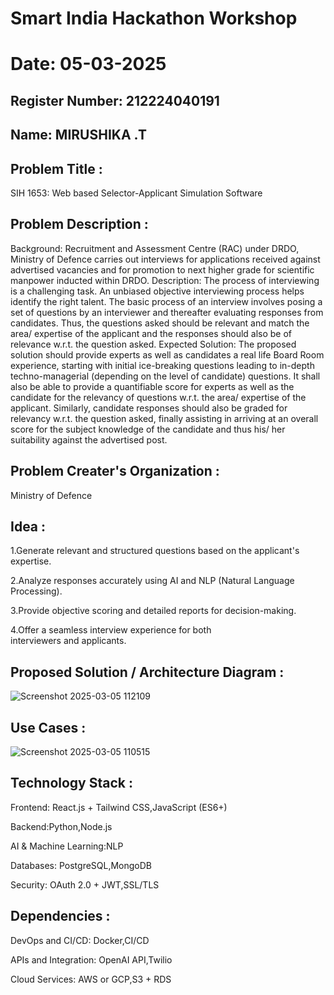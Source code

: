 # Smart India Hackathon Workshop
# Date: 05-03-2025
## Register Number: 212224040191
## Name: MIRUSHIKA .T
## Problem Title :
SIH 1653: Web based Selector-Applicant Simulation Software
## Problem Description :
Background: Recruitment and Assessment Centre (RAC) under DRDO, Ministry of Defence carries out interviews for applications received against advertised vacancies and for promotion to next higher grade for scientific manpower inducted within DRDO. Description: The process of interviewing is a challenging task. An unbiased objective interviewing process helps identify the right talent. The basic process of an interview involves posing a set of questions by an interviewer and thereafter evaluating responses from candidates. Thus, the questions asked should be relevant and match the area/ expertise of the applicant and the responses should also be of relevance w.r.t. the question asked. Expected Solution: The proposed solution should provide experts as well as candidates a real life Board Room experience, starting with initial ice-breaking questions leading to in-depth techno-managerial (depending on the level of candidate) questions. It shall also be able to provide a quantifiable score for experts as well as the candidate for the relevancy of questions w.r.t. the area/ expertise of the applicant. Similarly, candidate responses should also be graded for relevancy w.r.t. the question asked, finally assisting in arriving at an overall score for the subject knowledge of the candidate and thus his/ her suitability against the advertised post.

## Problem Creater's Organization :
Ministry of Defence

## Idea :

1.Generate relevant and structured questions based on the applicant's expertise.

2.Analyze responses accurately using AI and NLP (Natural Language Processing).

3.Provide objective scoring and detailed reports for decision-making.

4.Offer a seamless interview experience for both interviewers and applicants.

## Proposed Solution / Architecture Diagram :

![Screenshot 2025-03-05 112109](https://github.com/user-attachments/assets/d3ca1c4e-718a-4b75-8e24-91bd8fa51ac0)


## Use Cases :

![Screenshot 2025-03-05 110515](https://github.com/user-attachments/assets/b02a31ff-ed5c-4a55-8c1a-8480fe97a014)



## Technology Stack :

Frontend: React.js + Tailwind CSS,JavaScript (ES6+)

Backend:Python,Node.js  

AI & Machine Learning:NLP

Databases: PostgreSQL,MongoDB

Security: OAuth 2.0 + JWT,SSL/TLS



## Dependencies :

DevOps and CI/CD: Docker,CI/CD

APIs and Integration: OpenAI API,Twilio

Cloud Services: AWS or GCP,S3 + RDS


